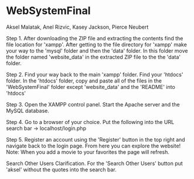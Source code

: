 # WebSystemFinal
Aksel Malatak, Anel Rizvic, Kasey Jackson, Pierce Neubert

Step 1.
  After downloading the ZIP file and extracting the contents find the file location for 'xampp'.
  After getting to the file directory for 'xampp' make your way to the 'mysql' folder and then the 'data' folder.
    In this folder move the folder named 'website_data' in the extracted ZIP file to the the 'data' folder.

Step 2.
  Find your way back to the main 'xampp' folder.
  Find your 'htdocs' folder.
    In the 'htdocs' folder, copy and paste all of the files in the 'WebSystemFinal' folder except 'website_data' and the 'README' into 'htdocs'
    
Step 3.
  Open the XAMPP control panel.
  Start the Apache server and the MySQL database.

Step 4.
  Go to a browser of your choice.
  Put the following into the URL search bar -> localhost/login.php
  
Step 5.
  Register an account using the 'Register' button in the top right and navigate back to the login page.
  From here you can explore the website!
  Note: When you add a movie to your favorites the page will refresh.
  
Search Other Users Clarification.
  For the 'Search Other Users' button put 'aksel' without the quotes into the search bar.
